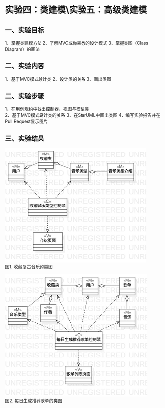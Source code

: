 # 实验四：类建模\实验五：高级类建模

## 一、实验目标

1、掌握类建模方法
2、了解MVC或你熟悉的设计模式
3、掌握类图（Class Diagram）的画法

## 二、实验内容

1、基于MVC模式设计类
2、设计类的关系
3、画出类图

## 二、实验步骤

1、在用例规约中找出控制器、视图与模型类  
2、基于MVC模式设计类的关系
3、在StarUML中画出类图
4、编写实验报告并在Pull Request显示图片   

## 三、实验结果
  
![C1](./lab4-C1.jpg)  
图1. 收藏复古音乐的类图

![C2](./lab4-C2.jpg)  
图2. 每日生成推荐歌单的类图 
